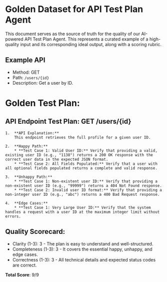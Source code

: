 # Golden Dataset for API Test Plan Agent

This document serves as the source of truth for the quality of our AI-powered API Test Plan Agent. This represents a curated example of a high-quality input and its corresponding ideal output, along with a scoring rubric.

## Example API
-   Method: GET
-   Path: ```/users/{id}```
-   Description: Get a user by ID.

# Golden Test Plan:

## API Endpoint Test Plan: GET /users/{id}

```
1.  **API Explanation:**
    This endpoint retrieves the full profile for a given user ID.

2.  **Happy Path:**
    * **Test Case 1: Valid User ID:** Verify that providing a valid, existing user ID (e.g., "1138") returns a 200 OK response with the correct user data in the expected JSON format.
    * **Test Case 2: All Fields Populated:** Verify that a user with all optional fields populated returns a complete and valid response.

3.  **Unhappy Path:**
    * **Test Case 1: Non-existent user ID:** Verify that providing a non-existent user ID (e.g., "99999") returns a 404 Not Found response.
    * **Test Case 2: Invalid user ID format:** Verify that providing a non-integer user ID (e.g., "abc") returns a 400 Bad Request response.

4.  **Edge Cases:**
    * **Test Case 1: Very Large User ID:** Verify that the system handles a request with a user ID at the maximum integer limit without errors.

```
## Quality Scorecard:
- Clarity (1-3): 3 - The plan is easy to understand and well-structured.
- Completeness (1-3): 3 - It covers the essential happy, unhappy, and edge cases.
- Correctness (1-3): 3 - All technical details and expected status codes are correct.

**Total Score**: 9/9